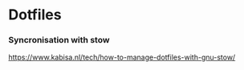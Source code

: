 # Dotfiles

### Syncronisation with stow
https://www.kabisa.nl/tech/how-to-manage-dotfiles-with-gnu-stow/

